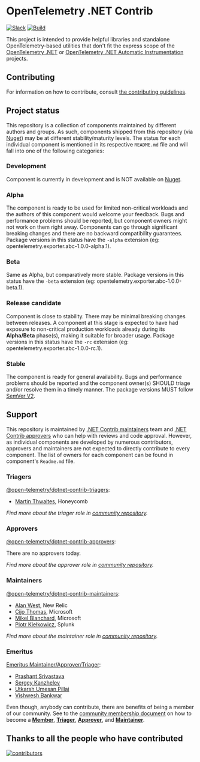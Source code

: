 # OpenTelemetry .NET Contrib

[![Slack](https://img.shields.io/badge/slack-@cncf/otel/dotnet-brightgreen.svg?logo=slack)](https://cloud-native.slack.com/archives/C01N3BC2W7Q)
[![Build](https://github.com/open-telemetry/opentelemetry-dotnet-contrib/actions/workflows/ci.yml/badge.svg?branch=main)](https://github.com/open-telemetry/opentelemetry-dotnet-contrib/actions/workflows/ci.yml)

This project is intended to provide helpful libraries and standalone
OpenTelemetry-based utilities that don't fit the express scope of the
[OpenTelemetry .NET](https://github.com/open-telemetry/opentelemetry-dotnet) or
[OpenTelemetry .NET Automatic
Instrumentation](https://github.com/open-telemetry/opentelemetry-dotnet-instrumentation)
projects.

## Contributing

For information on how to contribute, consult [the contributing
guidelines](./CONTRIBUTING.md).

## Project status

This repository is a collection of components maintained by different
authors and groups. As such, components shipped from this repository (via
[Nuget](https://www.nuget.org/)) may be at different stability/maturity levels.
The status for each individual component is mentioned in its respective
`README.md` file and will fall into one of the following categories:

### Development

Component is currently in development and is NOT available on
[Nuget](https://www.nuget.org/).

### Alpha

The component is ready to be used for limited non-critical workloads and the
authors of this component would welcome your feedback. Bugs and performance
problems should be reported, but component owners might not work on them right
away. Components can go through significant breaking changes and there are no
backward compatibility guarantees. Package versions in this status have the
`-alpha` extension (eg: opentelemetry.exporter.abc-1.0.0-alpha.1).

### Beta

Same as Alpha, but comparatively more stable. Package versions in this status
have the `-beta` extension (eg: opentelemetry.exporter.abc-1.0.0-beta.1).

### Release candidate

Component is close to stability. There may be minimal breaking changes between
releases. A component at this stage is expected to have had exposure to
non-critical production workloads already during its **Alpha/Beta** phase(s),
making it suitable for broader usage. Package versions in this status have the
`-rc` extension (eg: opentelemetry.exporter.abc-1.0.0-rc.1).

### Stable

The component is ready for general availability. Bugs and performance problems
should be reported and the component owner(s) SHOULD triage and/or resolve them
in a timely manner. The package versions MUST follow [SemVer
V2](https://semver.org/spec/v2.0.0.html).

## Support

This repository is maintained by [.NET Contrib maintainers](#maintainers) team
and [.NET Contrib approvers](#approvers) who can help with reviews and code
approval. However, as individual components are developed by numerous
contributors, approvers and maintainers are not expected to directly contribute
to every component. The list of owners for each component can be found in
component's `Readme.md` file.

### Triagers

[@open-telemetry/dotnet-contrib-triagers](https://github.com/orgs/open-telemetry/teams/dotnet-contrib-triagers):

* [Martin Thwaites](https://github.com/martinjt), Honeycomb

*Find more about the triager role in [community
repository](https://github.com/open-telemetry/community/blob/main/community-membership.md#triager).*

### Approvers

[@open-telemetry/dotnet-contrib-approvers](https://github.com/orgs/open-telemetry/teams/dotnet-contrib-approvers):

There are no approvers today.

*Find more about the approver role in [community
repository](https://github.com/open-telemetry/community/blob/main/community-membership.md#approver).*

### Maintainers

[@open-telemetry/dotnet-contrib-maintainers](https://github.com/orgs/open-telemetry/teams/dotnet-contrib-maintainers):

* [Alan West](https://github.com/alanwest), New Relic
* [Cijo Thomas](https://github.com/cijothomas), Microsoft
* [Mikel Blanchard](https://github.com/CodeBlanch), Microsoft
* [Piotr Kie&#x142;kowicz](https://github.com/Kielek), Splunk

*Find more about the maintainer role in [community
repository](https://github.com/open-telemetry/community/blob/main/community-membership.md#maintainer).*

### Emeritus

[Emeritus Maintainer/Approver/Triager](https://github.com/open-telemetry/community/blob/main/community-membership.md#emeritus-maintainerapprovertriager):

* [Prashant Srivastava](https://github.com/srprash)
* [Sergey Kanzhelev](https://github.com/SergeyKanzhelev)
* [Utkarsh Umesan Pillai](https://github.com/utpilla)
* [Vishwesh Bankwar](https://github.com/vishweshbankwar)

Even though, anybody can contribute, there are benefits of being a member of our
community. See to the [community membership
document](https://github.com/open-telemetry/community/blob/master/community-membership.md)
on how to become a
[**Member**](https://github.com/open-telemetry/community/blob/master/community-membership.md#member),
[**Triager**](https://github.com/open-telemetry/community/blob/main/community-membership.md#triager),
[**Approver**](https://github.com/open-telemetry/community/blob/master/community-membership.md#approver),
and
[**Maintainer**](https://github.com/open-telemetry/community/blob/master/community-membership.md#maintainer).

## Thanks to all the people who have contributed

[![contributors](https://contributors-img.web.app/image?repo=open-telemetry/opentelemetry-dotnet-contrib)](https://github.com/open-telemetry/opentelemetry-dotnet-contrib/graphs/contributors)
